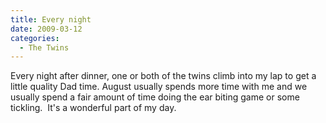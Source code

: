 ```yaml
---
title: Every night
date: 2009-03-12
categories: 
  - The Twins
---
```


Every night after dinner, one or both of the twins climb into my lap to get a little quality Dad time. August usually spends more time with me and we usually spend a fair amount of time doing the ear biting game or some tickling.  It's a wonderful part of my day.
